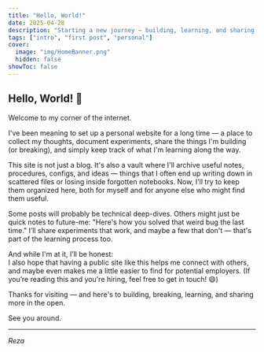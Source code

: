 ```yaml
---
title: "Hello, World!"
date: 2025-04-28
description: "Starting a new journey — building, learning, and sharing along the way."
tags: ["intro", "first post", "personal"]
cover:
  image: "img/HomeBanner.png"
  hidden: false
showToc: false
---
```


## Hello, World! 👋

Welcome to my corner of the internet.

I've been meaning to set up a personal website for a long time — a place to collect my thoughts, document experiments, share the things I'm building (or breaking), and simply keep track of what I'm learning along the way.

This site is not just a blog. It's also a vault where I'll archive useful notes, procedures, configs, and ideas — things that I often end up writing down in scattered files or losing inside forgotten notebooks. Now, I'll try to keep them organized here, both for myself and for anyone else who might find them useful.

Some posts will probably be technical deep-dives. Others might just be quick notes to future-me: "Here's how you solved that weird bug the last time." I’ll share experiments that work, and maybe a few that don't — that's part of the learning process too.

And while I'm at it, I’ll be honest:  
I also hope that having a public site like this helps me connect with others, and maybe even makes me a little easier to find for potential employers. (If you’re reading this and you're hiring, feel free to get in touch! 😄)

Thanks for visiting — and here's to building, breaking, learning, and sharing more in the open.

See you around.

---

*Reza*

